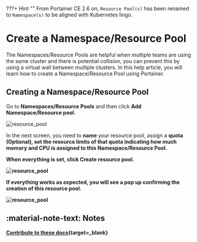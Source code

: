 ???+ Hint ""
    From Portainer CE 2.6 on, `Resource Pool(s)` has been renamed to `Namespace(s)` to be aligned with Kubernetes lingo.

# Create a Namespace/Resource Pool

The Namespaces/Resource Pools are helpful when multiple teams are using the same cluster and there is potential collision, you can prevent this by using a virtual wall between multiple clusters. In this help article, you will learn how to create a Namespace/Resource Pool using Portainer.

## Creating a Namespace/Resource Pool

Go to <b>Namespaces/Resource Pools</b> and then click <b>Add Namespace/Resource pool</b>.

![resource_pool](assets/create-1.png)

In the next screen, you need to <b>name</b> your resource pool, assign a <b>quota<b> (Optional), set the <b>resource limits</b> of that quota indicating how much memory and CPU is assigned to this Namespace/Resource Pool.

When everything is set, click <b>Create resource pool</b>.

![resource_pool](assets/create-2.png)

If everything works as expected, you will see a pop up confirming the creation of this resource pool.

![resource_pool](assets/create-3.png)

## :material-note-text: Notes

[Contribute to these docs](https://github.com/portainer/portainer-docs/blob/master/contributing.md){target=_blank}